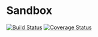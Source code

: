 # Sandbox
[![Build Status](https://travis-ci.org/jw3126/Sandbox.svg?branch=master)](https://travis-ci.org/jw3126/Sandbox)
[![Coverage Status](https://coveralls.io/repos/jw3126/Sandbox/badge.svg?branch=master)](https://coveralls.io/r/jw3126/Sandbox?branch=master)
